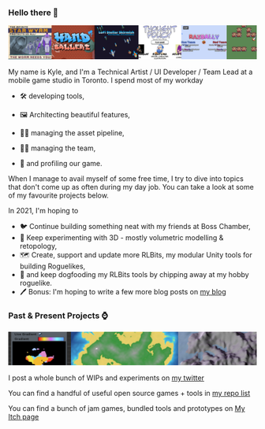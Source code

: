 ### Hello there 👋

![](https://raw.githubusercontent.com/KPDwyer/KPDwyer/master/Images/itch.png)

My name is Kyle, and I'm a Technical Artist / UI Developer / Team Lead at a mobile game studio in Toronto.   I spend most of my workday 

- 🛠 developing tools, 

- 🖼 Architecting beautiful features,

- 👨‍🔧 managing the asset pipeline, 

- 👨‍💻 managing the team,

- 📏 and profiling our game.  

  

When I manage to avail myself of some free time, I try to dive into topics that don't come up as often during my day job.  You can take a look at some of my favourite projects below.  

In 2021, I'm hoping to

- 🐦 Continue building something neat with my friends at Boss Chamber,
- 🎥 Keep experimenting with 3D - mostly volumetric modelling & retopology,
- 🗺 Create, support and update more RLBits, my modular Unity tools for building Roguelikes,
- 🦀 and keep dogfooding my RLBits tools by chipping away at my hobby roguelike.
- 🖊 Bonus:  I'm hoping to write a few more blog posts on [my blog](https://kpdwyer.github.io/)

### Past & Present Projects ⌚

![](https://raw.githubusercontent.com/KPDwyer/KPDwyer/master/Images/kpdrlheader.png)

I post a whole bunch of WIPs and experiments on [my twitter](https://twitter.com/_KPDwyer)

You can find a handful of useful open source games + tools in [my repo list](https://github.com/KPDwyer?tab=repositories)

You can find a bunch of jam games, bundled tools and prototypes on [My Itch page](https://kpdwyer.itch.io/)

